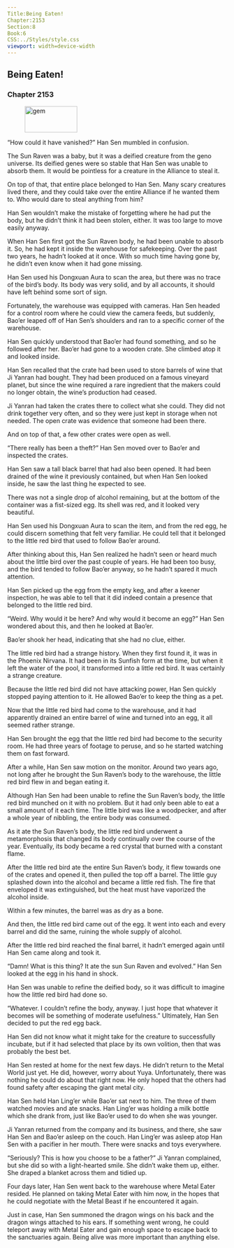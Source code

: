 ```yaml
---
Title:Being Eaten! 
Chapter:2153 
Section:8 
Book:6 
CSS:../Styles/style.css 
viewport: width=device-width
---
```

  
## Being Eaten!
### Chapter 2153
  
<figure>
	<img src="../Images/gem.gif" alt="gem" id="gem" width="120" height="60" />
</figure>
  

  
“How could it have vanished?” Han Sen mumbled in confusion.

The Sun Raven was a baby, but it was a deified creature from the geno universe. Its deified genes were so stable that Han Sen was unable to absorb them. It would be pointless for a creature in the Alliance to steal it.

On top of that, that entire place belonged to Han Sen. Many scary creatures lived there, and they could take over the entire Alliance if he wanted them to. Who would dare to steal anything from him?

Han Sen wouldn’t make the mistake of forgetting where he had put the body, but he didn’t think it had been stolen, either. It was too large to move easily anyway.

When Han Sen first got the Sun Raven body, he had been unable to absorb it. So, he had kept it inside the warehouse for safekeeping. Over the past two years, he hadn’t looked at it once. With so much time having gone by, he didn’t even know when it had gone missing.

Han Sen used his Dongxuan Aura to scan the area, but there was no trace of the bird’s body. Its body was very solid, and by all accounts, it should have left behind some sort of sign.

Fortunately, the warehouse was equipped with cameras. Han Sen headed for a control room where he could view the camera feeds, but suddenly, Bao’er leaped off of Han Sen’s shoulders and ran to a specific corner of the warehouse.

Han Sen quickly understood that Bao’er had found something, and so he followed after her. Bao’er had gone to a wooden crate. She climbed atop it and looked inside.

Han Sen recalled that the crate had been used to store barrels of wine that Ji Yanran had bought. They had been produced on a famous vineyard planet, but since the wine required a rare ingredient that the makers could no longer obtain, the wine’s production had ceased.

Ji Yanran had taken the crates there to collect what she could. They did not drink together very often, and so they were just kept in storage when not needed. The open crate was evidence that someone had been there.

And on top of that, a few other crates were open as well.

“There really has been a theft?” Han Sen moved over to Bao’er and inspected the crates.

Han Sen saw a tall black barrel that had also been opened. It had been drained of the wine it previously contained, but when Han Sen looked inside, he saw the last thing he expected to see.

There was not a single drop of alcohol remaining, but at the bottom of the container was a fist-sized egg. Its shell was red, and it looked very beautiful.

Han Sen used his Dongxuan Aura to scan the item, and from the red egg, he could discern something that felt very familiar. He could tell that it belonged to the little red bird that used to follow Bao’er around.

After thinking about this, Han Sen realized he hadn’t seen or heard much about the little bird over the past couple of years. He had been too busy, and the bird tended to follow Bao’er anyway, so he hadn’t spared it much attention.

Han Sen picked up the egg from the empty keg, and after a keener inspection, he was able to tell that it did indeed contain a presence that belonged to the little red bird.

“Weird. Why would it be here? And why would it become an egg?” Han Sen wondered about this, and then he looked at Bao’er.

Bao’er shook her head, indicating that she had no clue, either.

The little red bird had a strange history. When they first found it, it was in the Phoenix Nirvana. It had been in its Sunfish form at the time, but when it left the water of the pool, it transformed into a little red bird. It was certainly a strange creature.

Because the little red bird did not have attacking power, Han Sen quickly stopped paying attention to it. He allowed Bao’er to keep the thing as a pet.

Now that the little red bird had come to the warehouse, and it had apparently drained an entire barrel of wine and turned into an egg, it all seemed rather strange.

Han Sen brought the egg that the little red bird had become to the security room. He had three years of footage to peruse, and so he started watching them on fast forward.

After a while, Han Sen saw motion on the monitor. Around two years ago, not long after he brought the Sun Raven’s body to the warehouse, the little red bird flew in and began eating it.

Although Han Sen had been unable to refine the Sun Raven’s body, the little red bird munched on it with no problem. But it had only been able to eat a small amount of it each time. The little bird was like a woodpecker, and after a whole year of nibbling, the entire body was consumed.

As it ate the Sun Raven’s body, the little red bird underwent a metamorphosis that changed its body continually over the course of the year. Eventually, its body became a red crystal that burned with a constant flame.

After the little red bird ate the entire Sun Raven’s body, it flew towards one of the crates and opened it, then pulled the top off a barrel. The little guy splashed down into the alcohol and became a little red fish. The fire that enveloped it was extinguished, but the heat must have vaporized the alcohol inside.

Within a few minutes, the barrel was as dry as a bone.

And then, the little red bird came out of the egg. It went into each and every barrel and did the same, ruining the whole supply of alcohol.

After the little red bird reached the final barrel, it hadn’t emerged again until Han Sen came along and took it.

“Damn! What is this thing? It ate the sun Sun Raven and evolved.” Han Sen looked at the egg in his hand in shock.

Han Sen was unable to refine the deified body, so it was difficult to imagine how the little red bird had done so.

“Whatever. I couldn’t refine the body, anyway. I just hope that whatever it becomes will be something of moderate usefulness.” Ultimately, Han Sen decided to put the red egg back.

Han Sen did not know what it might take for the creature to successfully incubate, but if it had selected that place by its own volition, then that was probably the best bet.

Han Sen rested at home for the next few days. He didn’t return to the Metal World just yet. He did, however, worry about Yuya. Unfortunately, there was nothing he could do about that right now. He only hoped that the others had found safety after escaping the giant metal city.

Han Sen held Han Ling’er while Bao’er sat next to him. The three of them watched movies and ate snacks. Han Ling’er was holding a milk bottle which she drank from, just like Bao’er used to do when she was younger.

Ji Yanran returned from the company and its business, and there, she saw Han Sen and Bao’er asleep on the couch. Han Ling’er was asleep atop Han Sen with a pacifier in her mouth. There were snacks and toys everywhere.

“Seriously? This is how you choose to be a father?” Ji Yanran complained, but she did so with a light-hearted smile. She didn’t wake them up, either. She draped a blanket across them and tidied up.

Four days later, Han Sen went back to the warehouse where Metal Eater resided. He planned on taking Metal Eater with him now, in the hopes that he could negotiate with the Metal Beast if he encountered it again.

Just in case, Han Sen summoned the dragon wings on his back and the dragon wings attached to his ears. If something went wrong, he could teleport away with Metal Eater and gain enough space to escape back to the sanctuaries again. Being alive was more important than anything else.